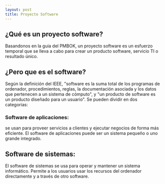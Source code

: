 ```yaml
---
layout: post
title: Proyecto Software
---
```


## ¿Qué es un proyecto software?

Basandonos en la guia del PMBOK, un proyecto software es un esfuerzo temporal que se lleva a cabo para crear un producto software, servicio TI o resultado único. 

## ¿Pero que es el software? 
Según la definición del IEEE, "software es la suma total de los programas de ordenador, procedimientos, reglas, la documentación asociada y los datos que pertenecen a un sistema de cómputo", y "un producto de software es un producto diseñado para un usuario". 
Se pueden dividir en dos categorias:

### Software de aplicaciones: 
se usan para proveer servicios a clientes y ejecutar negocios de forma más eficiente. El software de aplicaciones puede ser un sistema pequeño o uno grande integrado.

## Software de sistemas: 
El software de sistemas se usa para operar y mantener un sistema informático. Permite a los usuarios usar los recursos del ordenador directamente y a través de otro software.




